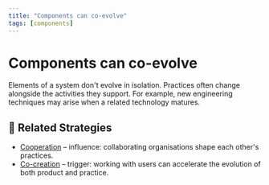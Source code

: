 ```yaml
---
title: "Components can co-evolve"
tags: [components]
---
```


# Components can co-evolve

Elements of a system don't evolve in isolation. Practices often change alongside the activities they support. For example, new engineering techniques may arise when a related technology matures.

## 🔀 Related Strategies

- [Cooperation](/strategies/accelerators/cooperation) – influence: collaborating organisations shape each other's practices.
- [Co-creation](/strategies/ecosystem/co-creation) – trigger: working with users can accelerate the evolution of both product and practice.
